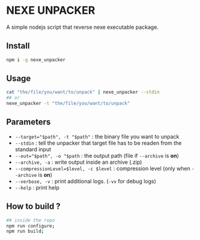 # NEXE UNPACKER

A simple nodejs script that reverse nexe executable package.

## Install

```bash
npm i -g nexe_unpacker
```

## Usage
```bash
cat "the/file/you/want/to/unpack" | nexe_unpacker --stdin
## or
nexe_unpacker -t "the/file/you/want/to/unpack"
```

## Parameters

 - `--target="$path", -t "$path"` : the binary file you want to unpack
 - `--stdin` : tell the unpacker that target file has to be readen from the standard input
 - `--out="$path", -o "$path` : the output path (file if `--archive` is __on__)
 - `--archive, -a` : write output inside an archive (.zip)
 - `--compressionLevel=$level, -c $level` : compression level (only when `--archive` is __on__)
 - `--verbose, -v` : print additional logs. (`-vv` for debug logs)
 - `--help` : print help

## How to build ?

```bash
## inside the repo
npm run configure;
npm run build;
```